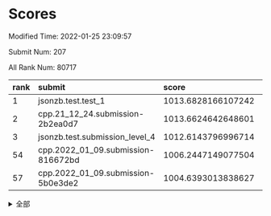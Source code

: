 # Scores

Modified Time: 2022-01-25 23:09:57

Submit Num: 207

All Rank Num: 80717

| rank |               submit               |       score        |       sigma        | pk_num |
| :--- | :--------------------------------- | :----------------- | :----------------- | :----- |
| 1    | jsonzb.test.test_1                 | 1013.6828166107242 | 0.8085647980967186 | 1563   |
| 2    | cpp.21_12_24.submission-2b2ea0d7   | 1013.6624642648601 | 0.7952092862684119 | 1563   |
| 3    | jsonzb.test.submission_level_4     | 1012.6143796996714 | 0.813423788237042  | 1562   |
| 54   | cpp.2022_01_09.submission-816672bd | 1006.2447149077504 | 0.7412180801151453 | 1563   |
| 57   | cpp.2022_01_09.submission-5b0e3de2 | 1004.6393013838627 | 0.732872642064006  | 1561   |


<details>
<summary>全部</summary>

| rank |                 submit                 |       score        |       sigma        | pk_num |
| :--- | :------------------------------------- | :----------------- | :----------------- | :----- |
| 1    | jsonzb.test.test_1                     | 1013.6828166107242 | 0.8085647980967186 | 1563   |
| 2    | cpp.21_12_24.submission-2b2ea0d7       | 1013.6624642648601 | 0.7952092862684119 | 1563   |
| 3    | jsonzb.test.submission_level_4         | 1012.6143796996714 | 0.813423788237042  | 1562   |
| 4    | gobigger.level_3.submission_level_3_21 | 1011.5087660820556 | 0.7854301020916696 | 1563   |
| 5    | gobigger.level_3.submission_level_3_33 | 1011.4641249795521 | 0.772258892346853  | 1557   |
| 6    | gobigger.level_3.submission_level_3_4  | 1011.3639514585496 | 0.7817245638988491 | 1566   |
| 7    | gobigger.level_3.submission_level_3_35 | 1011.2548243128693 | 0.7657131867996776 | 1558   |
| 8    | gobigger.level_3.submission_level_3_42 | 1011.0045239840582 | 0.7553600723111676 | 1556   |
| 9    | gobigger.level_3.submission_level_3_9  | 1010.9276197555772 | 0.7894385735801075 | 1561   |
| 10   | gobigger.level_3.submission_level_3_30 | 1010.9092463245299 | 0.7967876965757897 | 1557   |
| 11   | gobigger.level_3.submission_level_3_14 | 1010.8915641477151 | 0.749903847144924  | 1556   |
| 12   | gobigger.level_3.submission_level_3_18 | 1010.8614018330586 | 0.7838378492222907 | 1567   |
| 13   | gobigger.level_3.submission_level_3_3  | 1010.7995286001878 | 0.764788355889782  | 1556   |
| 14   | gobigger.level_3.submission_level_3_13 | 1010.7933638051426 | 0.7613099161653398 | 1561   |
| 15   | gobigger.level_3.submission_level_3_39 | 1010.7329149659206 | 0.7538485311114725 | 1557   |
| 16   | gobigger.level_3.submission_level_3_26 | 1010.6562239111666 | 0.7475096526240584 | 1560   |
| 17   | gobigger.level_3.submission_level_3_19 | 1010.6488315622422 | 0.7727862915916476 | 1559   |
| 18   | gobigger.level_3.submission_level_3_38 | 1010.6191194415486 | 0.7532552836273625 | 1561   |
| 19   | gobigger.level_3.submission_level_3_32 | 1010.568723223545  | 0.7651554789800734 | 1554   |
| 20   | gobigger.level_3.submission_level_3_27 | 1010.5226659116082 | 0.7868776162253772 | 1563   |
| 21   | gobigger.level_3.submission_level_3_16 | 1010.5184450978481 | 0.7988292821959981 | 1561   |
| 22   | gobigger.level_3.submission_level_3_47 | 1010.3807771231697 | 0.7427567561706695 | 1559   |
| 23   | gobigger.level_3.submission_level_3_23 | 1010.2968386623669 | 0.7502706332111448 | 1561   |
| 24   | gobigger.level_3.submission_level_3_25 | 1010.2864244020557 | 0.7556706755137542 | 1561   |
| 25   | gobigger.level_3.submission_level_3_24 | 1010.2799636685811 | 0.7776991167866506 | 1560   |
| 26   | gobigger.level_3.submission_level_3_40 | 1010.257128278123  | 0.7875061995662856 | 1558   |
| 27   | gobigger.level_3.submission_level_3_5  | 1010.2341203284645 | 0.7850041552559074 | 1564   |
| 28   | gobigger.level_3.submission_level_3_41 | 1010.2180321482699 | 0.7734471203558811 | 1561   |
| 29   | gobigger.level_3.submission_level_3_43 | 1010.2171022970118 | 0.7548291568723672 | 1560   |
| 30   | gobigger.level_3.submission_level_3_6  | 1010.2133337946776 | 0.7619044613579071 | 1557   |
| 31   | gobigger.level_3.submission_level_3_12 | 1010.2110899172258 | 0.7701540710366097 | 1560   |
| 32   | gobigger.level_3.submission_level_3_34 | 1010.1461571176776 | 0.7812045296878546 | 1561   |
| 33   | gobigger.level_3.submission_level_3_29 | 1010.1389083130275 | 0.7880655397821714 | 1561   |
| 34   | gobigger.level_3.submission_level_3_7  | 1010.0632130436016 | 0.761746580031306  | 1557   |
| 35   | gobigger.level_3.submission_level_3_31 | 1010.0090838071628 | 0.7746936335629216 | 1559   |
| 36   | gobigger.level_3.submission_level_3_10 | 1010.0074590241142 | 0.7690707056217813 | 1557   |
| 37   | gobigger.level_3.submission_level_3_1  | 1009.6690986712631 | 0.7582995235358332 | 1562   |
| 38   | gobigger.level_3.submission_level_3_8  | 1009.6443958188866 | 0.7578265620914357 | 1560   |
| 39   | gobigger.level_3.submission_level_3_44 | 1009.5981501612266 | 0.7557408054192568 | 1562   |
| 40   | gobigger.level_3.submission_level_3_36 | 1009.5764859038667 | 0.764586524887501  | 1557   |
| 41   | gobigger.level_3.submission_level_3_0  | 1009.512624947215  | 0.7518371858492244 | 1562   |
| 42   | gobigger.level_3.submission_level_3_45 | 1009.444438980628  | 0.7479209508588726 | 1558   |
| 43   | gobigger.level_3.submission_level_3_2  | 1009.4377187414153 | 0.759097685582457  | 1561   |
| 44   | gobigger.level_3.submission_level_3_49 | 1009.4294207498086 | 0.7367198510000778 | 1557   |
| 45   | gobigger.level_3.submission_level_3_11 | 1009.2738809333664 | 0.7453826754307813 | 1558   |
| 46   | gobigger.level_3.submission_level_3_46 | 1009.2187961635474 | 0.7252435534101203 | 1556   |
| 47   | gobigger.level_3.submission_level_3_20 | 1009.1532485417257 | 0.7411784936016831 | 1564   |
| 48   | gobigger.level_3.submission_level_3_37 | 1009.1338708686188 | 0.7439058845674361 | 1559   |
| 49   | gobigger.level_3.submission_level_3_15 | 1009.1075090256442 | 0.757814398081892  | 1557   |
| 50   | gobigger.level_3.submission_level_3_48 | 1008.9182501583219 | 0.7497643633812031 | 1564   |
| 51   | gobigger.level_3.submission_level_3_28 | 1008.9072100063345 | 0.7549652228535148 | 1560   |
| 52   | gobigger.level_3.submission_level_3_17 | 1008.509594937378  | 0.7552994101111874 | 1558   |
| 53   | gobigger.level_3.submission_level_3_22 | 1008.2809510825275 | 0.7501694736240386 | 1560   |
| 54   | cpp.2022_01_09.submission-816672bd     | 1006.2447149077504 | 0.7412180801151453 | 1563   |
| 55   | gobigger.level_1.submission_level_1_36 | 1005.0993955518306 | 0.7267162876341423 | 1557   |
| 56   | gobigger.level_1.submission_level_1_40 | 1004.8974023264994 | 0.7219367838263114 | 1558   |
| 57   | cpp.2022_01_09.submission-5b0e3de2     | 1004.6393013838627 | 0.732872642064006  | 1561   |
| 58   | gobigger.level_1.submission_level_1_3  | 1004.5731601255493 | 0.7326367297254519 | 1558   |
| 59   | gobigger.level_1.submission_level_1_41 | 1004.1868927908226 | 0.7196425649589359 | 1562   |
| 60   | gobigger.level_1.submission_level_1_11 | 1004.1683963075184 | 0.7266297534720815 | 1568   |
| 61   | gobigger.level_1.submission_level_1_25 | 1004.1630924826048 | 0.7092931600168206 | 1555   |
| 62   | gobigger.level_1.submission_level_1_30 | 1004.1199969903347 | 0.718098613621159  | 1564   |
| 63   | gobigger.level_1.submission_level_1_48 | 1004.1149241929379 | 0.7202565583516174 | 1559   |
| 64   | gobigger.level_1.submission_level_1_16 | 1004.0586997980594 | 0.719356882359272  | 1560   |
| 65   | gobigger.level_1.submission_level_1_22 | 1003.9559013348245 | 0.7225494136980107 | 1556   |
| 66   | gobigger.level_1.submission_level_1_9  | 1003.9443676431099 | 0.7282226326318418 | 1557   |
| 67   | gobigger.level_1.submission_level_1_46 | 1003.9254479421874 | 0.7168805597917328 | 1562   |
| 68   | gobigger.level_1.submission_level_1_19 | 1003.8119052141293 | 0.7178354188298247 | 1566   |
| 69   | gobigger.level_1.submission_level_1_1  | 1003.6261761774034 | 0.7103695372104211 | 1558   |
| 70   | gobigger.level_1.submission_level_1_31 | 1003.5826195235202 | 0.7195265909304878 | 1558   |
| 71   | gobigger.level_1.submission_level_1_6  | 1003.5310359079899 | 0.7100935738468368 | 1559   |
| 72   | gobigger.level_1.submission_level_1_34 | 1003.5285550457439 | 0.7152834450131369 | 1560   |
| 73   | gobigger.level_1.submission_level_1_7  | 1003.476077887502  | 0.7195616608277036 | 1560   |
| 74   | gobigger.level_1.submission_level_1_42 | 1003.4601493906688 | 0.7110812213879945 | 1556   |
| 75   | gobigger.level_1.submission_level_1_49 | 1003.4055281341796 | 0.7310827984954179 | 1559   |
| 76   | gobigger.level_1.submission_level_1_17 | 1003.3941926492772 | 0.7227180054068495 | 1565   |
| 77   | gobigger.level_1.submission_level_1_18 | 1003.3073660688317 | 0.7324030145802185 | 1557   |
| 78   | gobigger.level_1.submission_level_1_0  | 1003.3036451788936 | 0.7198261184731746 | 1560   |
| 79   | gobigger.level_1.submission_level_1_10 | 1003.2475555373273 | 0.7192147742876819 | 1559   |
| 80   | gobigger.level_1.submission_level_1_4  | 1003.2235508264008 | 0.7154291767676836 | 1558   |
| 81   | gobigger.level_1.submission_level_1_28 | 1003.2189006283041 | 0.7201079822875851 | 1558   |
| 82   | gobigger.level_1.submission_level_1_33 | 1003.2166624918597 | 0.732799635463813  | 1562   |
| 83   | gobigger.level_1.submission_level_1_37 | 1003.1943596930905 | 0.7172325716231567 | 1561   |
| 84   | gobigger.level_1.submission_level_1_2  | 1003.186590632024  | 0.7126304323841944 | 1554   |
| 85   | gobigger.level_1.submission_level_1_13 | 1003.0707918512892 | 0.7097475852030319 | 1555   |
| 86   | gobigger.level_1.submission_level_1_5  | 1003.0432522224692 | 0.7190220983409735 | 1562   |
| 87   | gobigger.level_1.submission_level_1_21 | 1003.0334840973194 | 0.7265472030238139 | 1563   |
| 88   | gobigger.level_1.submission_level_1_32 | 1003.032335565414  | 0.7161546292310563 | 1557   |
| 89   | gobigger.level_1.submission_level_1_27 | 1003.0237121023013 | 0.7333032557534237 | 1563   |
| 90   | gobigger.level_1.submission_level_1_43 | 1002.9978261345556 | 0.7121263524121207 | 1561   |
| 91   | gobigger.level_1.submission_level_1_24 | 1002.9656618582751 | 0.7162525044845396 | 1561   |
| 92   | gobigger.level_1.submission_level_1_39 | 1002.8842531594664 | 0.716568945680167  | 1561   |
| 93   | gobigger.level_1.submission_level_1_29 | 1002.777027327449  | 0.7285555166821681 | 1562   |
| 94   | gobigger.level_1.submission_level_1_12 | 1002.7009545939009 | 0.7117592567090757 | 1557   |
| 95   | gobigger.level_1.submission_level_1_15 | 1002.6438218165509 | 0.7164548126753468 | 1556   |
| 96   | gobigger.level_1.submission_level_1_47 | 1002.6263089959486 | 0.7175391800692544 | 1562   |
| 97   | gobigger.level_1.submission_level_1_23 | 1002.5779958817611 | 0.7256165241003458 | 1561   |
| 98   | gobigger.level_1.submission_level_1_44 | 1002.5742011823422 | 0.7134705303080955 | 1559   |
| 99   | gobigger.level_1.submission_level_1_14 | 1002.5282965891403 | 0.710555046326918  | 1557   |
| 100  | gobigger.level_1.submission_level_1_45 | 1002.4027574203469 | 0.708023650630708  | 1560   |
| 101  | gobigger.level_1.submission_level_1_35 | 1002.3998693782003 | 0.7179691097623163 | 1563   |
| 102  | gobigger.level_1.submission_level_1_26 | 1002.2654197001883 | 0.702491438467591  | 1560   |
| 103  | gobigger.level_1.submission_level_1_8  | 1002.2629316251875 | 0.7153719320635855 | 1556   |
| 104  | gobigger.level_1.submission_level_1_20 | 1001.0247782816946 | 0.7081298996999246 | 1557   |
| 105  | gobigger.level_1.submission_level_1_38 | 1000.7315640062691 | 0.710202688122927  | 1561   |
| 106  | gobigger.random.submission_random_26   | 997.5363031150316  | 0.6995649275578637 | 1563   |
| 107  | gobigger.random.submission_random_47   | 997.2679164785693  | 0.7104493132527776 | 1555   |
| 108  | gobigger.random.submission_random_28   | 997.2174907959992  | 0.7202430395970955 | 1559   |
| 109  | gobigger.random.submission_random_33   | 997.0384161570842  | 0.7144652911815683 | 1558   |
| 110  | gobigger.random.submission_random_12   | 996.9763674603037  | 0.7178152860246394 | 1562   |
| 111  | gobigger.random.submission_random_14   | 996.8592429747066  | 0.7122562429095095 | 1560   |
| 112  | gobigger.random.submission_random_1    | 996.6745024813275  | 0.7194985322872908 | 1561   |
| 113  | gobigger.random.submission_random_20   | 996.656716201393   | 0.7228895284394163 | 1566   |
| 114  | gobigger.random.submission_random_9    | 996.6344228880415  | 0.7098807985825222 | 1554   |
| 115  | gobigger.random.submission_random_2    | 996.6198265015369  | 0.6969277593598553 | 1559   |
| 116  | gobigger.random.submission_random_42   | 996.3347178516003  | 0.7049871973337593 | 1560   |
| 117  | gobigger.random.submission_random_44   | 996.217730063998   | 0.7101618891978801 | 1560   |
| 118  | gobigger.random.submission_random_29   | 996.2035786384835  | 0.714237643413074  | 1557   |
| 119  | gobigger.random.submission_random_6    | 996.1739001101957  | 0.7033630745449647 | 1559   |
| 120  | gobigger.random.submission_random_10   | 996.1718028725478  | 0.7156157349282044 | 1560   |
| 121  | gobigger.random.submission_random_19   | 996.1303596510448  | 0.7259313886571371 | 1560   |
| 122  | gobigger.random.submission_random_46   | 996.0557225323591  | 0.7126130513566233 | 1562   |
| 123  | gobigger.random.submission_random_7    | 996.038996707458   | 0.7124715183863385 | 1564   |
| 124  | gobigger.random.submission_random_23   | 995.9753589271774  | 0.7143911738979465 | 1562   |
| 125  | gobigger.random.submission_random_49   | 995.92920384274    | 0.7265761872077623 | 1560   |
| 126  | gobigger.random.submission_random_17   | 995.8237633000591  | 0.7131238136916821 | 1558   |
| 127  | gobigger.random.submission_random_18   | 995.8171738537706  | 0.7055384543235212 | 1561   |
| 128  | gobigger.random.submission_random_34   | 995.805164826115   | 0.7144226050180876 | 1557   |
| 129  | gobigger.random.submission_random_36   | 995.7850922299058  | 0.7019013280242058 | 1557   |
| 130  | gobigger.random.submission_random_43   | 995.7597883013435  | 0.726414237511329  | 1560   |
| 131  | gobigger.random.submission_random_48   | 995.753556715103   | 0.7109773308251888 | 1561   |
| 132  | gobigger.random.submission_random_11   | 995.7189816949844  | 0.7175309600076001 | 1559   |
| 133  | gobigger.random.submission_random_27   | 995.6630087708656  | 0.7165272729414853 | 1562   |
| 134  | gobigger.random.submission_random_39   | 995.6478302611356  | 0.7061828903813667 | 1562   |
| 135  | gobigger.random.submission_random_5    | 995.6322055436327  | 0.7180550795715195 | 1556   |
| 136  | gobigger.random.submission_random_24   | 995.6212802254132  | 0.7147171830474561 | 1556   |
| 137  | gobigger.random.submission_random_40   | 995.584574367695   | 0.6979512405133027 | 1564   |
| 138  | gobigger.random.submission_random_30   | 995.5206323612498  | 0.7142049717163708 | 1559   |
| 139  | gobigger.random.submission_random_35   | 995.4741733609821  | 0.7014106452388437 | 1555   |
| 140  | gobigger.random.submission_random_15   | 995.4363708241643  | 0.7067515383083475 | 1559   |
| 141  | gobigger.random.submission_random_0    | 995.3954795503782  | 0.7084314937070906 | 1553   |
| 142  | gobigger.random.submission_random_21   | 995.3247969035378  | 0.7159836537102321 | 1560   |
| 143  | gobigger.random.submission_random_38   | 995.2561197301345  | 0.7058036843576055 | 1561   |
| 144  | gobigger.random.submission_random_32   | 995.251979516141   | 0.7092203637584529 | 1568   |
| 145  | gobigger.random.submission_random_31   | 995.2336738384798  | 0.7105926823150762 | 1555   |
| 146  | gobigger.random.submission_random_8    | 995.2037770719505  | 0.705199672757985  | 1559   |
| 147  | gobigger.random.submission_random_45   | 995.2016798766633  | 0.718064188652603  | 1562   |
| 148  | gobigger.random.submission_random_16   | 995.1561389395946  | 0.7150547600097947 | 1565   |
| 149  | gobigger.random.submission_random_3    | 995.1415416176951  | 0.7158095680392931 | 1562   |
| 150  | gobigger.random.submission_random_37   | 995.134372163947   | 0.7079885403145041 | 1559   |
| 151  | gobigger.random.submission_random_41   | 995.1042072675159  | 0.7188089773228261 | 1556   |
| 152  | gobigger.random.submission_random_25   | 994.9778270848011  | 0.7237880991721236 | 1568   |
| 153  | gobigger.random.submission_random_13   | 994.6757679369298  | 0.7293677091267847 | 1566   |
| 154  | gobigger.random.submission_random_4    | 994.565490888582   | 0.7080642315526549 | 1562   |
| 155  | gobigger.level_2.submission_level_2_28 | 994.2237504247929  | 0.7347191159999699 | 1564   |
| 156  | gobigger.random.submission_random_22   | 994.0689093415995  | 0.7167173052996513 | 1562   |
| 157  | gobigger.level_2.submission_level_2_19 | 994.0286492206556  | 0.7422141598072851 | 1564   |
| 158  | gobigger.level_2.submission_level_2_30 | 993.3252589552841  | 0.735951273390474  | 1560   |
| 159  | gobigger.level_2.submission_level_2_2  | 993.1625185202195  | 0.7328237303927332 | 1566   |
| 160  | gobigger.level_2.submission_level_2_24 | 993.1293621956582  | 0.7358188485314398 | 1565   |
| 161  | gobigger.level_2.submission_level_2_23 | 993.0659767987781  | 0.7412829774743845 | 1562   |
| 162  | gobigger.level_2.submission_level_2_43 | 993.0445669297151  | 0.7576676334655028 | 1555   |
| 163  | gobigger.level_2.submission_level_2_5  | 992.9459567155976  | 0.7392302352983184 | 1550   |
| 164  | gobigger.level_2.submission_level_2_22 | 992.9420165330986  | 0.746467676820507  | 1562   |
| 165  | gobigger.level_2.submission_level_2_38 | 992.8434843011319  | 0.7308375827811635 | 1562   |
| 166  | gobigger.level_2.submission_level_2_26 | 992.6095745576574  | 0.7384785694539785 | 1559   |
| 167  | gobigger.level_2.submission_level_2_0  | 992.3837043233526  | 0.7455781319253464 | 1560   |
| 168  | gobigger.level_2.submission_level_2_32 | 992.2187538087635  | 0.7350571532626281 | 1555   |
| 169  | gobigger.level_2.submission_level_2_34 | 992.2166774248789  | 0.7444116904798966 | 1557   |
| 170  | gobigger.level_2.submission_level_2_17 | 992.2068319655406  | 0.7435505336035325 | 1555   |
| 171  | gobigger.level_2.submission_level_2_25 | 992.1831522257501  | 0.7481224311337275 | 1562   |
| 172  | gobigger.level_2.submission_level_2_3  | 992.152251320316   | 0.7609778062422968 | 1557   |
| 173  | gobigger.level_2.submission_level_2_10 | 992.1368121433464  | 0.7513056463873767 | 1563   |
| 174  | gobigger.level_2.submission_level_2_36 | 992.107850056055   | 0.7452595851502053 | 1571   |
| 175  | gobigger.level_2.submission_level_2_48 | 992.0281932730003  | 0.7479348913320635 | 1564   |
| 176  | gobigger.level_2.submission_level_2_45 | 991.990313970603   | 0.7605758232744354 | 1569   |
| 177  | gobigger.level_2.submission_level_2_31 | 991.9874837157657  | 0.7461256965098244 | 1561   |
| 178  | gobigger.level_2.submission_level_2_18 | 991.9594777585891  | 0.745403207906546  | 1555   |
| 179  | gobigger.level_2.submission_level_2_13 | 991.8407647029434  | 0.7479034637738899 | 1559   |
| 180  | gobigger.level_2.submission_level_2_9  | 991.830529878232   | 0.7457618256627614 | 1561   |
| 181  | gobigger.level_2.submission_level_2_44 | 991.724680836045   | 0.7557284056407814 | 1556   |
| 182  | gobigger.level_2.submission_level_2_29 | 991.7042106496908  | 0.7687437374388241 | 1554   |
| 183  | gobigger.level_2.submission_level_2_21 | 991.6787176926808  | 0.7637255155501494 | 1553   |
| 184  | gobigger.level_2.submission_level_2_33 | 991.6731068211122  | 0.7615044684501908 | 1554   |
| 185  | gobigger.level_2.submission_level_2_27 | 991.650448510546   | 0.7453289888641997 | 1557   |
| 186  | gobigger.level_2.submission_level_2_14 | 991.5726487588514  | 0.7788333426234895 | 1559   |
| 187  | gobigger.level_2.submission_level_2_4  | 991.3666874243612  | 0.7573403815202261 | 1560   |
| 188  | gobigger.level_2.submission_level_2_12 | 991.3599420406584  | 0.7532660882820073 | 1559   |
| 189  | gobigger.level_2.submission_level_2_47 | 991.3573444520979  | 0.7607410321608238 | 1557   |
| 190  | gobigger.level_2.submission_level_2_41 | 991.3351685316234  | 0.7447328262648403 | 1558   |
| 191  | gobigger.level_2.submission_level_2_42 | 991.3346099493436  | 0.7542226836879136 | 1558   |
| 192  | gobigger.level_2.submission_level_2_49 | 991.1475025304093  | 0.7666036208789245 | 1556   |
| 193  | gobigger.level_2.submission_level_2_11 | 991.0867323152097  | 0.7491326820377193 | 1563   |
| 194  | gobigger.level_2.submission_level_2_1  | 990.9621669042673  | 0.7681062054556492 | 1555   |
| 195  | gobigger.level_2.submission_level_2_46 | 990.934470626579   | 0.7451424364387861 | 1560   |
| 196  | gobigger.level_2.submission_level_2_20 | 990.811830746383   | 0.7584667851136314 | 1561   |
| 197  | gobigger.level_2.submission_level_2_37 | 990.7999854297198  | 0.7502655440929791 | 1561   |
| 198  | gobigger.level_2.submission_level_2_40 | 990.7862087316076  | 0.7434358827429068 | 1558   |
| 199  | gobigger.level_2.submission_level_2_39 | 990.760073821553   | 0.7451485236902188 | 1563   |
| 200  | gobigger.level_2.submission_level_2_8  | 990.7523955713982  | 0.7642140838773251 | 1567   |
| 201  | gobigger.level_2.submission_level_2_7  | 990.6843527516661  | 0.7754117668562831 | 1563   |
| 202  | gobigger.level_2.submission_level_2_15 | 990.5433385387773  | 0.7780734463125278 | 1553   |
| 203  | gobigger.level_2.submission_level_2_35 | 990.4647371369026  | 0.7682479173748562 | 1561   |
| 204  | gobigger.level_2.submission_level_2_16 | 990.2330914092457  | 0.7572618459961468 | 1558   |
| 205  | gobigger.level_2.submission_level_2_6  | 990.0117883308919  | 0.746517414591067  | 1557   |
| 206  | gobigger.none.submission_none_1        | 976.3539857760934  | 1.4144739744880093 | 1554   |
| 207  | gobigger.none.submission_none_0        | 975.638882464624   | 1.4016536242115953 | 1557   |

</details>
